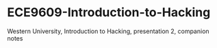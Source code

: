 # ECE9609-Introduction-to-Hacking
Western University, Introduction to Hacking, presentation 2, companion notes
